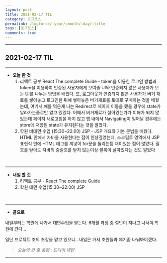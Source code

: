 ```yaml
---
layout: post
title: 2021-02-17 TIL
category: 로그포스
permalink: /logforce/:year/:month/:day/:title
tags: [로그포스]
comments: true
---
```


---

## 2021-02-17 TIL

---

- **오늘 한 것**
  1. 리액트 공부 React The complete Guide - token을 이용한 로그인 방법과 token을 이용하여 인증된 사용자에게 보여줄 UI와 인증되지 않은 사용자가 보는 UI를 나누는 방법을 배웠다. 또, 로그아웃과 인증되지 않은 사용자가 버거 재료를 쌓아놓고 로그인한 뒤에 쌓아놓은 버거재료를 토대로 구매하는 것을 배웠는데, 여기서 애를 먹은게 나는 Redirect로 페이지 이동을 했을 경우에 state가 날라가는줄로만 알고 있었다. 어째서 버거재료가 살아있는가가 이해가 되지 않았는데 페이지 새로고침을 하지 않고 앱 내에서 Navigating이 일어날 경우에는 store에 저장된 state가 유지된다는 것을 알았다.
  2. 학원 비대면 수업 (15:30~22:00) JSP - JSP 개요와 기본 문법을 배웠다. HTML 안에서 자바를 사용한다는 점이 인상깊었는데, 스크립트 영역에서 JSP 표현식 안에 HTML 태그를 껴넣어 for문을 돌리는등 재미있는 점이 많았다. 괄호를 닫아도 자바의 중괄호를 닫지 않는이상 블록이 살아있다는 것도 알았다

<br>

---

- **내일 할 것**
  1. 리액트 공부 - React The complete Guide
  2. 학원 대면 수업(15:30~22:00) JSP

<br>

---

- **끝으로**

내일부터는 학원에 나가서 대면수업을 받는다. 6개월 과정 중 절반이 지나고 나서야 학원에 간다...

일단 프로젝트 조의 조장을 맡고 있으니.. 내일은 가서 조원들과 얘기좀 나눠봐야겠다.

> _오늘의 한 줄 총평 : 드디어 대면_

---
